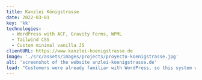 ```yaml
---
title: Kanzlei Königstrasse
date: 2022-03-01
key: 'kk'
technologies:
  - WordPress with ACF, Gravity Forms, WPML
  - Tailwind CSS
  - Custom minimal vanilla JS
clientURL: https://www.kanzlei-koenigstrasse.de
image: './src/assets/images/projects/proyecto-koenigstrasse.jpg'
alt: 'screenshot of the website anzlei-koenigstrasse.de'
lead: "Customers were already familiar with WordPress, so this system was maintained. Design was delivered to me as a Figma workspace. The English section has been expanded and unnecessary auxiliary plugins have been reduced to a minimum. All necessary functions are provided by the theme itself. There was a lot of technical debt, which is why I started from scratch. Only the existing contents were imported, then sorted into appropriate custom post types (previously all contents were unsorted in 'pages'). A lot of restructuring was done and formerly independent routes were sorted into superior areas. All changed routes were stored as redirects."
---
```

